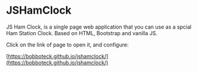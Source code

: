 # JSHamClock

JS Ham Clock, is a single page web application that you can use as a spcial Ham Station Clock. Based on HTML, Bootstrap and vanilla JS.

Click on the link of page to open it, and configure:

[https://bobboteck.github.io/jshamclock/](https://bobboteck.github.io/jshamclock/)
